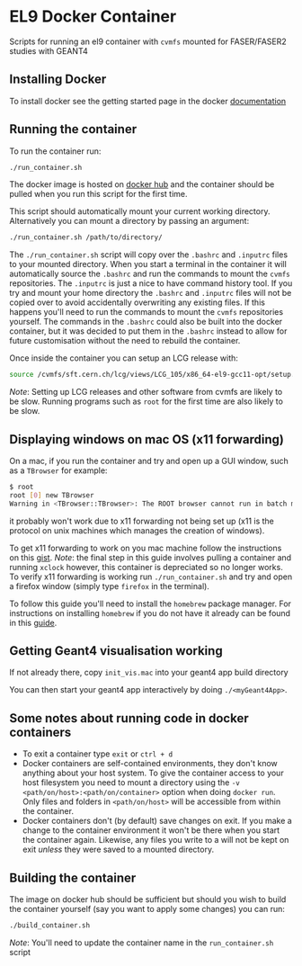# EL9 Docker Container

Scripts for running an el9 container with `cvmfs` mounted for FASER/FASER2 studies with GEANT4

## Installing Docker

To install docker see the getting started page in the docker [documentation](https://docs.docker.com/get-started/get-docker/)

## Running the container

To run the container run:

```bash
./run_container.sh
```

The docker image is hosted on [docker hub](https://hub.docker.com/layers/benw22022/faser/el9-cvmfs/images/sha256-e6cffa8f752e192eae60b134dd28fb34682d257e02eed9355d17986c186ae116?context=repo) and the container should be pulled when you run this script for the first time.

This script should automatically mount your current working directory. Alternatively you can mount a directory by passing an argument:

```bash
./run_container.sh /path/to/directory/
```

The `./run_container.sh` script will copy over the `.bashrc` and `.inputrc` files to your mounted directory. When you start a terminal in the container it will automatically source the `.bashrc` and run the commands to mount the `cvmfs` repositories. The `.inputrc` is just a nice to have command history tool. If you try and mount your home directory the `.bashrc` and `.inputrc` files will not be copied over to avoid accidentally overwriting any existing files. If this happens you'll need to run the commands to mount the `cvmfs` repositories yourself. The commands in the `.bashrc` could also be built into the docker container, but it was decided to put them in the `.bashrc` instead to allow for future customisation without the need to rebuild the container.

Once inside the container you can setup an LCG release with:

```bash
source /cvmfs/sft.cern.ch/lcg/views/LCG_105/x86_64-el9-gcc11-opt/setup.sh
```

*Note*: Setting up LCG releases and other software from cvmfs are likely to be slow. Running programs such as `root` for the first time are also likely to be slow.

## Displaying windows on mac OS (x11 forwarding)

On a mac, if you run the container and try and open up a GUI window, such as a `TBrowser` for example:

```bash
$ root 
root [0] new TBrowser
Warning in <TBrowser::TBrowser>: The ROOT browser cannot run in batch mode
```

it probably won't work due to x11 forwarding not being set up (x11 is the protocol on unix machines which manages the creation of windows).

To get x11 forwarding to work on you mac machine follow the instructions on this [gist](https://gist.github.com/sorny/969fe55d85c9b0035b0109a31cbcb088). *Note*: the final step in this guide involves pulling a container and running `xclock` however, this container is depreciated so no longer works. To verify x11 forwarding is working run `./run_container.sh` and try and open a firefox window (simply type `firefox` in the terminal).

To follow this guide you'll need to install the `homebrew` package manager. For instructions on installing `homebrew` if you do not have it already can be found in this [guide](https://mac.install.guide/homebrew/3).

## Getting Geant4 visualisation working

If not already there, copy `init_vis.mac` into your geant4 app build directory

You can then start your geant4 app interactively by doing `./<myGeant4App>`.

## Some notes about running code in docker containers

- To exit a container type `exit` or `ctrl + d`
- Docker containers are self-contained environments, they don't know anything about your host system. To give the container access to your host filesystem you need to mount a directory using the `-v <path/on/host>:<path/on/container>` option when doing `docker run`. Only files and folders in `<path/on/host>` will be accessible from within the container.
- Docker containers don't (by default) save changes on exit. If you make a change to the container environment it won't be there when you start the container again. Likewise, any files you write to a will not be kept on exit *unless* they were saved to a mounted directory.

## Building the container

The image on docker hub should be sufficient but should you wish to build the container yourself (say you want to apply some changes) you can run:

```bash
./build_container.sh
```

*Note*: You'll need to update the container name in the `run_container.sh` script
